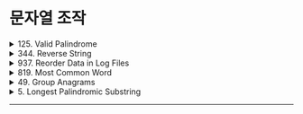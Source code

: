 # 문자열 조작

<details>
<summary>125. Valid Palindrome</summary>
<br/>

테스트 코드에서 제출 오류가 있었다.

    Input:    ".," 
    Expected: true
  
테스트 코드의 형태가 Palindrome이 아니라서 테스트 코드 오류가 아닌가 싶다.

```javascript
/**
 * @param {string} s
 * @return {boolean}
 */
var isPalindrome = function(s) {  
  if(s.length === 1)
    return true;
  
  const antiPattern = /[^a-zA-Z]/g;
  const pattern = /[a-zA-Z]/g;
  
  let arr = s.replace(antiPattern, "").toLowerCase().split(pattern);  
  
  while (arr.length >= 1){
    const targetA = arr.shift();
    const targetB = arr.pop();
    
    if(targetA !== targetB)
      return false;
    
    arr = arr.slice(
      arr.indexOf(targetA) + 1,
      arr.indexOf(targetB) - 1
    );    
  }
  return true;
};
```

</details>
<details>
<summary>344. Reverse String</summary>
<br/>

반환 조건을 보면, 함수 인자 자체를 바꾸라고 나와있다.

때문에 아래와 같이 해결하였지만, 이는 함수 인자의 불변성을 해친다고 한다.

```javascript
/**
 * @param {character[]} s
 * @return {void} Do not return anything, modify s in-place instead.
 */
var reverseString = function(s) {
  s.reverse();
};
```
때문에 가급적 얕은 복사를 사용해야 함을 배웠다.

```javascript
var reverseString = function(s) {
  return [...s].reverse();
};
```
</details>

<details>
<summary>937. Reorder Data in Log Files</summary>
<br/>

```javascript
/**
 * @param {string[]} logs
 * @return {string[]}
 */
var reorderLogFiles = function(logs) {  
  const extractCompareStandard = (target, index) => target.split(" ")[index];
  
  const letterArrayCompareFunction = (a, b) => 
    extractCompareStandard(a, 1)
        .localeCompare(extractCompareStandard(b, 1)) 
      || extractCompareStandard(a, 2)
        .localeCompare(extractCompareStandard(b, 2))
      || extractCompareStandard(a, 0)
          .localeCompare(extractCompareStandard(b, 0));
  
  // +++ Start main logic
  let letterArray = [];
  let digitArray = [];

  const pattern = / [0-9]+/;
  
  // +++ Seperate logs by element type
  logs.forEach(each => 
    !each.match(pattern) 
    ? letterArray.push(each)
    : digitArray.push(each)    
  );
  
  letterArray.sort(letterArrayCompareFunction);  
  
  return letterArray.concat(digitArray);
};
```
최근 테스트 케이스로 인해 조건이 추가된듯하다.

    Input:      [
                  "dig1 8 1 5 1",
                  "let1 art zero can",
                  "dig2 3 6",
                  "let2 own kit dig",
                  "let3 art zero"
                ]

    Expected:   [
                  "let3 art zero",
                  "let1 art zero can", // +++ check this!
                  "let2 own kit dig",
                  "dig1 8 1 5 1",
                  "dig2 3 6"
                ]

비교대상이 되는 1번째 문자열 
→ 동일할 시 2번째 문자열
→ 동일할 시 식별자의 문자열
→ 동일할 시 3번째 문자열의 유무에 따라 우선순위가 추가되었다.

해당 테스트 케이스는 아직 해결중이다.
</details>

<details>
<summary>819. Most Common Word</summary>
<br/>

자바스크립트에는 `getKeyByValue`와 같이 빌트인 메서드로 있슴직한 메서드들이 없어서 불편하였다.

```javascript
/**
 * @param {string} paragraph
 * @param {string[]} banned
 * @return {string}
 */
var mostCommonWord = function(paragraph, banned) {
    const getKeyByValue = (obj, value) =>
      Object.keys(obj)
        .find(key => obj[key] === value);
      
    const seperatorPattern = /[\s!"#$%&\'()*+,\-\.\/:;<=>?@\[\]^_`{|}~]/
  
    const words = paragraph
      .toLowerCase()
      .split(seperatorPattern)
      .filter(each => each);    
    
    const wordCounter = {};
    words.forEach(each => { 
      if(!wordCounter[each])
        wordCounter[each] = 0;
      
      return wordCounter[each] += 1;
    });
  
    banned.forEach(each => {      
      if(wordCounter[each])
        delete wordCounter[each]
    });
    
    const maxCount = Math.max(...Object.values(wordCounter));    
    
    return getKeyByValue(wordCounter, maxCount);
};
```
</details>

<details>
<summary>49. Group Anagrams</summary>
<br/>

```javascript
/**
 * @param {string[]} strs
 * @return {string[][]}
 */
var groupAnagrams = function(strs) {  
  const result = [];

  let paragraph = strs.join();  
  
  const breakPattern = ",{" + strs.length + "}";
  const breakCondition = paragraph.match(new RegExp(breakPattern), "g");  
  let loopCount = 0;
  
  while(!breakCondition && loopCount < strs.length){
    const findString = strs[loopCount];    
    
    const pattern = new RegExp(
          "[" + findString + "]" + "{" + findString.length + "}",
          "g"
      );
    
    const matchWords = paragraph.match(pattern);   
        
    if(matchWords)
      result.push(matchWords);      
        
    paragraph = paragraph.replace(pattern, "");    
    loopCount += 1;    
  };
    
  return result;
};
```

아래 테스트 케이스 통과가 안되서 해결중이다.

      Test Case A: ["",""]
      Test Case B: ["","b"]

</details>

<details>
<summary>5. Longest Palindromic Substring</summary>
<br/>

교재에 나온 투 포인터 방법을 
자바스크립트 버전으로 바꾸고, 약간의 가독성을 높여 사용하였다.

`findLongestPalindrome` 함수 대신
빌트인 메서드 `Math.max`를 사용할 수 있었지만, 파이썬처럼 key라는 옵션이 지원되지 않아 단순히 수를 돌려주는 메서드였다. 

때문에 함수를 구현해줘야 했다.

```javascript
/**
 * @param {string} s
 * @return {string}
 */
var longestPalindrome = function(s) {
  const findLongestPalindrome = (...args) => args.reduce((a, b) => (a.length > b.length) ? a : b);
  
  const helper = (left, right) => {
    let current = '';
    
    while(
        left >= 0
      && right < s.length
      && s[left] === s[right]
    ){
      current = s.substring(left, right + 1);
      left -= 1;
      right += 1;
    }
    
    return current;
  }
  
  // +++ Exception
  if(s.length < 2)
    return s;  
  
  // +++ Start
  let result = '';
    
  for(let i = 0; i < s.length; i++){
    const slow = helper(i, i);
    const fast = helper(i, i + 1);
    
    
    result = findLongestPalindrome(result, slow, fast);
  }
  
  return result;
};
```
</details>
<hr/>
